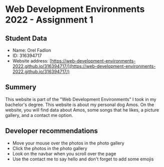 # Web Development Environments 2022 - Assignment 1
## Student Data
- Name: Orel Fadlon
- ID: 316394717
- Website address: [https://web-development-environments-2022.github.io/316394717/](https://web-development-environments-2022.github.io/316394717/)

## Summery
This website is part of the "Web Development Environments" I took in my bachelor's degree.
This website is about my personal dog Amos.
On the website, you will find data about Amos, some songs that he likes, a picture gallery, and a contact me option.

## Developer recommendations
- Move your mouse over the photos in the photo gallery
- Click the photos in the photo gallery
- Look on the navbar when you scroll over the page
- Use the contact me to say hello and don't forget to add some emojis